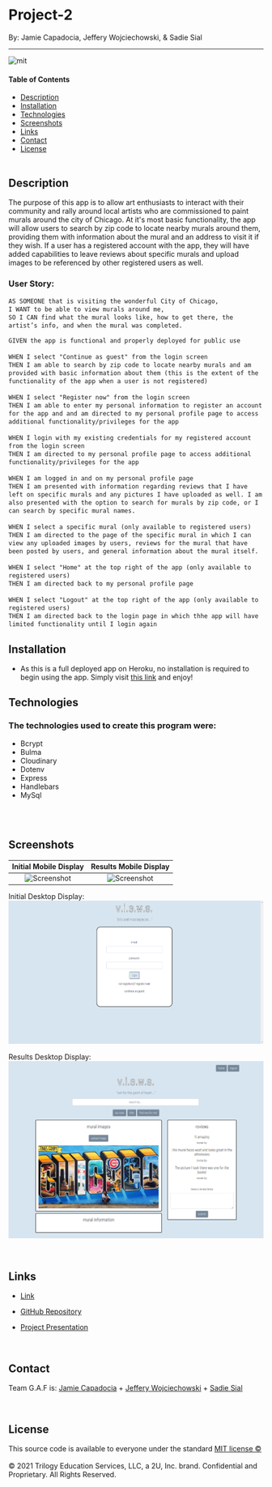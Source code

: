 # Project-2

By: Jamie Capadocia, Jeffery Wojciechowski, & Sadie Sial

___

![mit](https://img.shields.io/badge/license-MIT-lightblue)

#### Table of Contents

* [Description](#description)
* [Installation](#installation)
* [Technologies](#technologies)
* [Screenshots](#screenshots)
* [Links](#links)
* [Contact](#contact)
* [License](#license)
<br><br>

## Description <br>

The purpose of this app is to allow art enthusiasts to interact with their community and rally around local artists who are commissioned to paint murals around the city of Chicago. At it's most basic functionality, the app will allow users to search by zip code to locate nearby murals around them, providing them with information about the mural and an address to visit it if they wish. If a user has a registered account with the app, they will have added capabilities to leave reviews about specific murals and upload images to be referenced by other registered users as well.


### User Story:

```
AS SOMEONE that is visiting the wonderful City of Chicago,
I WANT to be able to view murals around me,
SO I CAN find what the mural looks like, how to get there, the artist’s info, and when the mural was completed.

```

```
GIVEN the app is functional and properly deployed for public use

WHEN I select "Continue as guest" from the login screen
THEN I am able to search by zip code to locate nearby murals and am provided with basic information about them (this is the extent of the functionality of the app when a user is not registered)

WHEN I select "Register now" from the login screen
THEN I am able to enter my personal information to register an account for the app and and am directed to my personal profile page to access additional functionality/privileges for the app

WHEN I login with my existing credentials for my registered account from the login screen
THEN I am directed to my personal profile page to access additional functionality/privileges for the app

WHEN I am logged in and on my personal profile page
THEN I am presented with information regarding reviews that I have left on specific murals and any pictures I have uploaded as well. I am also presented with the option to search for murals by zip code, or I can search by specific mural names.

WHEN I select a specific mural (only available to registered users)
THEN I am directed to the page of the specific mural in which I can view any uploaded images by users, reviews for the mural that have been posted by users, and general information about the mural itself.

WHEN I select "Home" at the top right of the app (only available to registered users)
THEN I am directed back to my personal profile page

WHEN I select "Logout" at the top right of the app (only available to registered users)
THEN I am directed back to the login page in which thhe app will have limited functionality until I login again
```

## Installation
- As this is a full deployed app on Heroku, no installation is required to begin using the app. Simply visit <a href="https://peaked-project.herokuapp.com/">this link</a> and enjoy!

## Technologies

### The technologies used to create this program were: 
- Bcrypt
- Bulma
- Cloudinary
- Dotenv
- Express
- Handlebars
- MySql

<br><br>

## Screenshots

Initial Mobile Display   |  Results Mobile Display
:-------------------------:|:-------------------------:
![Screenshot](assets/images/screenshot.png)  |  ![Screenshot](assets/images/screenshot.png)


Initial Desktop Display: ![Screenshot](assets/images/desktoplogin.png)

Results Desktop Display: ![Screenshot](assets/images/desktopmuralpage.png)

<br>

## Links

- [Link]()

- [GitHub Repository](https://github.com/jcapadocia3/Project-2)

- [Project Presentation](https://docs.google.com/presentation/d/1TWedlUaTuS3mvYdcD1tdsRXQGo4JOEJ4-4qVwMbBDAE/edit?usp=sharing)

<br>

## Contact

Team G.A.F is:
[Jamie Capadocia](https://github.com/jcapadocia3) +
[Jeffery Wojciechowski](https://github.com/Jefferywojo98) + 
[Sadie Sial](https://github.com/sadielinks)

<br>

## License

This source code is available to everyone under the standard [MIT license ©](https://choosealicense.com/licenses/mit/) <br><br>
© 2021 Trilogy Education Services, LLC, a 2U, Inc. brand. Confidential and Proprietary. All Rights Reserved.